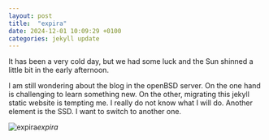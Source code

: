```yaml
---
layout: post
title:  "expira"
date: 2024-12-01 10:09:29 +0100
categories: jekyll update
---
```


It has been a very cold day, but we had some luck and the Sun shinned a little bit in the early afternoon.   

I am still wondering about the blog in the openBSD server. On the one hand is challenging to learn something new. On the other, migrating this jekyll static website is tempting me. I really do not know what I will do. Another element is the SSD. I want to switch to another one.


![expira](https://lh3.googleusercontent.com/pw/AP1GczPVBSM3mC4gFS3RvoBYLstvhqJoRU0L1bsHyzd3jIf_TRer1MId-Beg8FP1VeYaprYiEyAFyVKl034GgoGvqdsGRGgzuU2fgf_4Czt12jqyC2JcDqk=w0)*expira*&nbsp;



[jekyll-docs]: https://jekyllrb.com/docs/home
[jekyll-gh]:   https://github.com/jekyll/jekyll
[jekyll-talk]: https://talk.jekyllrb.com/
